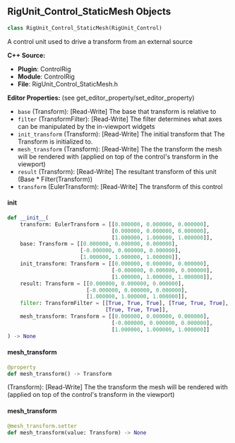 ## RigUnit_Control_StaticMesh Objects

```python
class RigUnit_Control_StaticMesh(RigUnit_Control)
```

A control unit used to drive a transform from an external source

**C++ Source:**

- **Plugin**: ControlRig
- **Module**: ControlRig
- **File**: RigUnit_Control_StaticMesh.h

**Editor Properties:** (see get_editor_property/set_editor_property)

- ``base`` (Transform):  [Read-Write] The base that transform is relative to
- ``filter`` (TransformFilter):  [Read-Write] The filter determines what axes can be manipulated by the in-viewport widgets
- ``init_transform`` (Transform):  [Read-Write] The initial transform that The Transform is initialized to.
- ``mesh_transform`` (Transform):  [Read-Write] The the transform the mesh will be rendered with (applied on top of the control's transform in the viewport)
- ``result`` (Transform):  [Read-Write] The resultant transform of this unit (Base * Filter(Transform))
- ``transform`` (EulerTransform):  [Read-Write] The transform of this control

<a id="unreal.RigUnit_Control_StaticMesh.__init__"></a>

#### __init__

```python
def __init__(
    transform: EulerTransform = [[0.000000, 0.000000, 0.000000],
                                 [0.000000, 0.000000, 0.000000],
                                 [1.000000, 1.000000, 1.000000]],
    base: Transform = [[0.000000, 0.000000, 0.000000],
                       [-0.000000, 0.000000, 0.000000],
                       [1.000000, 1.000000, 1.000000]],
    init_transform: Transform = [[0.000000, 0.000000, 0.000000],
                                 [-0.000000, 0.000000, 0.000000],
                                 [1.000000, 1.000000, 1.000000]],
    result: Transform = [[0.000000, 0.000000, 0.000000],
                         [-0.000000, 0.000000, 0.000000],
                         [1.000000, 1.000000, 1.000000]],
    filter: TransformFilter = [[True, True, True], [True, True, True],
                               [True, True, True]],
    mesh_transform: Transform = [[0.000000, 0.000000, 0.000000],
                                 [-0.000000, 0.000000, 0.000000],
                                 [1.000000, 1.000000, 1.000000]]
) -> None
```

<a id="unreal.RigUnit_Control_StaticMesh.mesh_transform"></a>

#### mesh_transform

```python
@property
def mesh_transform() -> Transform
```

(Transform):  [Read-Write] The the transform the mesh will be rendered with (applied on top of the control's transform in the viewport)

<a id="unreal.RigUnit_Control_StaticMesh.mesh_transform"></a>

#### mesh_transform

```python
@mesh_transform.setter
def mesh_transform(value: Transform) -> None
```

<a id="unreal.RigDispatch_GetUserData"></a>